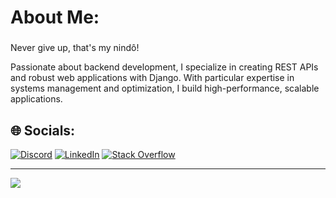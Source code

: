 # About Me:
### 
Never give up, that's my nindô! 

Passionate about backend development, I specialize in creating REST APIs and robust web applications with Django. With particular expertise in systems management and optimization, I build high-performance, scalable applications.

###


## 🌐 Socials:
[![Discord](https://img.shields.io/badge/Discord-%237289DA.svg?logo=discord&logoColor=white)](https://discord.gg/djokodev237) [![LinkedIn](https://img.shields.io/badge/LinkedIn-%230077B5.svg?logo=linkedin&logoColor=white)](https://linkedin.com/in/djokodev) [![Stack Overflow](https://img.shields.io/badge/-Stackoverflow-FE7A16?logo=stack-overflow&logoColor=white)](https://stackoverflow.com/users/21590640/eddy-christian-tabouguia-djoko) 


---
[![](https://visitcount.itsvg.in/api?id=djokodev&icon=0&color=0)](https://visitcount.itsvg.in)

<!-- Proudly created with GPRM ( https://gprm.itsvg.in ) -->
